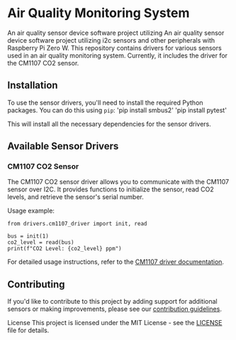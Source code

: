 # Air Quality Monitoring System

An air quality sensor device software project utilizing An air quality sensor device software project utilizing i2c sensors and other peripherals with Raspberry Pi Zero W. This repository contains drivers for various sensors used in an air quality monitoring system. Currently, it includes the driver for the CM1107 CO2 sensor.

## Installation

To use the sensor drivers, you'll need to install the required Python packages. You can do this using `pip`:
'pip install smbus2'
'pip install pytest'

This will install all the necessary dependencies for the sensor drivers.

## Available Sensor Drivers
### CM1107 CO2 Sensor
The CM1107 CO2 sensor driver allows you to communicate with the CM1107 sensor over I2C. It provides functions to initialize the sensor, read CO2 levels, and retrieve the sensor's serial number.

Usage example:
```
from drivers.cm1107_driver import init, read

bus = init(1)
co2_level = read(bus)
print(f"CO2 Level: {co2_level} ppm")
```
For detailed usage instructions, refer to the [CM1107 driver documentation](https://en.gassensor.com.cn/Product_files/Specifications/CM1107N%20Dual%20Beam%20NDIR%20CO2%20Sensor%20Module%20Specification.pdf).

## Contributing

If you'd like to contribute to this project by adding support for additional sensors or making improvements, please see our [contribution guidelines](docs/CONTRIBUTING.md).

License
This project is licensed under the MIT License - see the [LICENSE](LICENSE) file for details.
